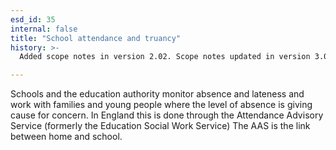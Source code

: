 ```yaml
---
esd_id: 35
internal: false
title: "School attendance and truancy"
history: >-
  Added scope notes in version 2.02. Scope notes updated in version 3.00 for clarity. Term name changed from 'Truancy' to 'Schools - truancy' in version 3.00.  Term name changed to 'School attendance and truancy' in version 4.00.

---
```


Schools and the education authority monitor absence and lateness and work with families and young people where the level of absence is giving cause for concern. 
In England this is done through the Attendance Advisory Service (formerly the Education Social Work Service) The AAS is the link between home and school.

